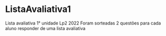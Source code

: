 # ListaAvaliativa1
Lista avaliativa 1° unidade Lp2 2022
Foram sorteadas 2 questões para cada aluno responder de uma lista avaliativa
